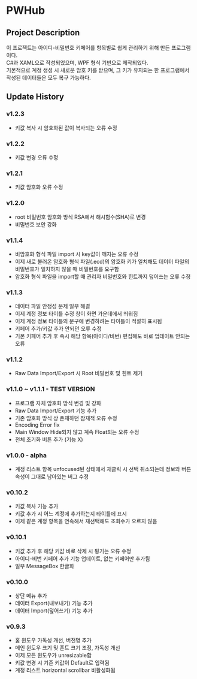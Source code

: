 # PWHub
## Project Description
이 프로젝트는 아이디-비밀번호 키페어를 항목별로 쉽게 관리하기 위해 만든 프로그램이다.\
C#과 XAML으로 작성되었으며, WPF 형식 기반으로 제작되었다.\
기본적으로 계정 생성 시 새로운 암호 키를 받으며, 그 키가 유지되는 한 프로그램에서 작성된 데이터들은 모두 복구 가능하다.

## Update History
### v1.2.3
- 키값 복사 시 암호화된 값이 복사되는 오류 수정

### v1.2.2
- 키값 변경 오류 수정

### v1.2.1
- 키값 암호화 오류 수정

### v1.2.0
- root 비밀번호 암호화 방식 RSA에서 해시함수(SHA)로 변경
- 비밀번호 보안 강화

### v1.1.4
- 비암호화 형식 파일 import 시 key값이 깨지는 오류 수정
- 이제 새로 불러온 암호화 형식 파일(.ecd)의 암호화 키가 일치해도 데이터 파일의 비밀번호가 일치하지 않을 때 비밀번호를 요구함
- 암호화 형식 파일을 import할 때 관리자 비밀번호와 힌트까지 덮어쓰는 오류 수정

### v1.1.3
- 데이터 파일 안정성 문제 일부 해결
- 이제 계정 정보 타이틀 수정 창이 화면 가운데에서 띄워짐
- 이제 계정 정보 타이틀의 문구에 변경하려는 타이틀이 적절히 표시됨
- 키페어 추가/키값 추가 안되던 오류 수정
- 기본 키페어 추가 후 즉시 해당 항목(아이디/비번) 편집해도 바로 업데이트 안되는 오류

### v1.1.2
- Raw Data Import/Export 시 Root 비밀번호 및 힌트 제거

### v1.1.0 ~ v1.1.1 - TEST VERSION
- 프로그램 자체 암호화 방식 변경 및 강화
- Raw Data Import/Export 기능 추가
- 기존 암호화 방식 상 존재하던 잠재적 오류 수정
- Encoding Error fix
- Main Window Hide되지 않고 계속 Float되는 오류 수정
- 전체 초기화 버튼 추가 (기능 X)

### v1.0.0 - alpha
- 계정 리스트 항목 unfocused된 상태에서 재클릭 시 선택 취소되는데 정보와 버튼 속성이 그대로 남아있는 버그 수정

### v0.10.2
- 키값 복사 기능 추가
- 키값 추가 시 어느 계정에 추가하는지 타이틀에 표시
- 이제 같은 계정 항목을 연속해서 재선택해도 조회수가 오르지 않음

### v0.10.1
- 키값 추가 후 해당 키값 바로 삭제 시 튕기는 오류 수정
- 아이디-비번 키페어 추가 기능 업데이트, 없는 키페어만 추가됨
- 일부 MessageBox 한글화

### v0.10.0
- 상단 메뉴 추가
- 데이터 Export(내보내기) 기능 추가
- 데이터 Import(덮어쓰기) 기능 추가

### v0.9.3
- 홈 윈도우 가독성 개선, 버전명 추가
- 메인 윈도우 크기 및 폰트 크기 조정, 가독성 개선
- 이제 모든 윈도우가 unresizable함
- 키값 변경 시 기존 키값이 Default로 입력됨
- 계정 리스트 horizontal scrollbar 비활성화됨
